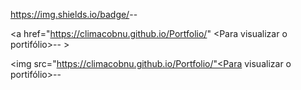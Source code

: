 https://img.shields.io/badge/<LABEL>-<MESSAGE>-<green>


<a href="https://climacobnu.github.io/Portfolio/" <Para visualizar o portifólio>-<Clique aqui>-<green> >
  
<img src="https://climacobnu.github.io/Portfolio/"<Para visualizar o portifólio>-<Clique aqui>-<green>
